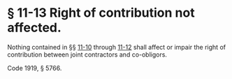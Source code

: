 # § 11-13 Right of contribution not affected.

<p>Nothing contained in §§ <a href='http://law.lis.virginia.gov/vacode/11-10/'>11-10</a> through <a href='http://law.lis.virginia.gov/vacode/11-12/'>11-12</a> shall affect or impair the right of contribution between joint contractors and co-obligors.</p><p>Code 1919, § 5766.</p>